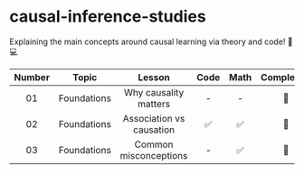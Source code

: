 # causal-inference-studies

Explaining the main concepts around causal learning via theory and code! :closed_book: :computer:

| Number | Topic | Lesson | Code | Math | Complexity |
| :-----------: | :-----------: | :-----------: | :-----------: | :-----------: | :-----------: |
| 01 | Foundations  | Why causality matters | - | - | :cake:
| 02 | Foundations | Association vs causation |  :white_check_mark: | :white_check_mark: | :cake:
| 03 | Foundations | Common misconceptions |  - | :white_check_mark: | :cake: